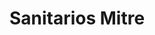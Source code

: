 ---
title: "Sanitarios Mitre"
url: /ciudad-autonoma-de-buenos-aires/sanitarios-mitre/
shop: hardware
---